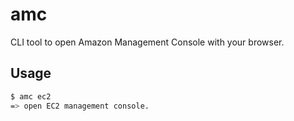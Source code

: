 # amc

CLI tool to open Amazon Management Console with your browser.

## Usage

```sh
$ amc ec2
=> open EC2 management console.
```
